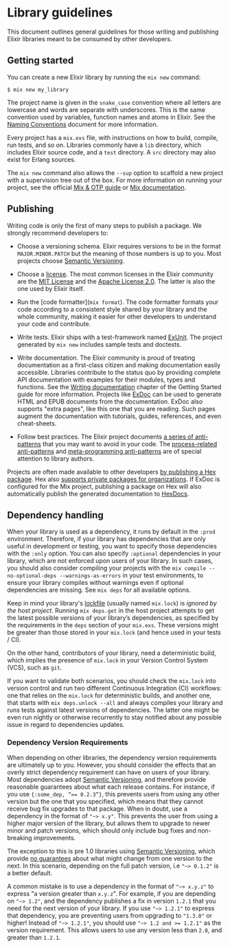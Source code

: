 # Library guidelines

This document outlines general guidelines for those writing and publishing
Elixir libraries meant to be consumed by other developers.

## Getting started

You can create a new Elixir library by running the `mix new` command:

    $ mix new my_library

The project name is given in the `snake_case` convention where all letters are lowercase and words are separate with underscores. This is the same convention used by variables, function names and atoms in Elixir. See the [Naming Conventions](naming-conventions.md) document for more information.

Every project has a `mix.exs` file, with instructions on how to build, compile, run tests, and so on. Libraries commonly have a `lib` directory, which includes Elixir source code, and a `test` directory. A `src` directory may also exist for Erlang sources.

The `mix new` command also allows the `--sup` option to scaffold a new project with a supervision tree out of the box. For more information on running your project, see the official [Mix & OTP guide](../mix-and-otp/introduction-to-mix.md) or [Mix documentation](`Mix`).

## Publishing

Writing code is only the first of many steps to publish a package. We strongly recommend developers to:

  * Choose a versioning schema. Elixir requires versions to be in the format `MAJOR.MINOR.PATCH` but the meaning of those numbers is up to you. Most projects choose [Semantic Versioning](https://semver.org/).

  * Choose a [license](https://choosealicense.com/). The most common licenses in the Elixir community are the [MIT License](https://choosealicense.com/licenses/mit/) and the [Apache License 2.0](https://choosealicense.com/licenses/apache-2.0/). The latter is also the one used by Elixir itself.

  * Run the [code formatter](`mix format`). The code formatter formats your code according to a consistent style shared by your library and the whole community, making it easier for other developers to understand your code and contribute.

  * Write tests. Elixir ships with a test-framework named [ExUnit](`ExUnit`). The project generated by `mix new` includes sample tests and doctests.

  * Write documentation. The Elixir community is proud of treating documentation as a first-class citizen and making documentation easily accessible. Libraries contribute to the status quo by providing complete API documentation with examples for their modules, types and functions. See the [Writing documentation](../getting-started/writing-documentation.md) chapter of the Getting Started guide for more information. Projects like [ExDoc](https://github.com/elixir-lang/ex_doc) can be used to generate HTML and EPUB documents from the documentation. ExDoc also supports "extra pages", like this one that you are reading. Such pages augment the documentation with tutorials, guides, references, and even cheat-sheets.

  * Follow best practices. The Elixir project documents [a series of anti-patterns](../anti-patterns/what-anti-patterns.md) that you may want to avoid in your code. The [process-related anti-patterns](../anti-patterns/process-anti-patterns.md) and [meta-programming anti-patterns](../anti-patterns/macro-anti-patterns.md) are of special attention to library authors.

Projects are often made available to other developers [by publishing a Hex package](https://hex.pm/docs/publish). Hex also [supports private packages for organizations](https://hex.pm/pricing). If ExDoc is configured for the Mix project, publishing a package on Hex will also automatically publish the generated documentation to [HexDocs](https://hexdocs.pm).

## Dependency handling

When your library is used as a dependency, it runs by default in the `:prod` environment. Therefore, if your library has dependencies that are only useful in development or testing, you want to specify those dependencies with the `:only` option. You can also specify `:optional` dependencies in your library, which are not enforced upon users of your library. In such cases, you should also consider compiling your projects with the `mix compile --no-optional-deps --warnings-as-errors` in your test environments, to ensure your library compiles without warnings even if optional dependencies are missing. See `mix deps` for all available options.

Keep in mind your library's [lockfile](`Mix.Project#module-configuration`) (usually named `mix.lock`) is _ignored by the host project_. Running `mix deps.get` in the host project attempts to get the latest possible versions of your library’s dependencies, as specified by the requirements in the `deps` section of your `mix.exs`. These versions might be greater than those stored in your `mix.lock` (and hence used in your tests / CI).

On the other hand, contributors of your library, need a deterministic build, which implies the presence of `mix.lock` in your Version Control System (VCS), such as `git`.

If you want to validate both scenarios, you should check the `mix.lock` into version control and run two different Continuous Integration (CI) workflows: one that relies on the `mix.lock` for deterministic builds, and another one, that starts with `mix deps.unlock --all` and always compiles your library and runs tests against latest versions of dependencies. The latter one might be even run nightly or otherwise recurrently to stay notified about any possible issue in regard to dependencies updates.

### Dependency Version Requirements

When depending on other libraries, the dependency version requirements are ultimately up to you. However, you should consider the effects that an overly strict dependency requirement can have on users of your library. Most dependencies adopt [Semantic Versioning](https://semver.org/), and therefore provide reasonable guarantees about what each release contains. For instance, if you use `{:some_dep, “== 0.2.3”}`, this prevents users from using any other version but the one that you specified, which means that they cannot receive bug fix upgrades to that package. When in doubt, use a dependency in the format of `"~> x.y"`. This prevents the user from using a higher major version of the library, but allows them to upgrade to newer minor and patch versions, which should only include bug fixes and non-breaking improvements.

The exception to this is pre 1.0 libraries using [Semantic Versioning](https://semver.org/), which provide [no guarantees](https://semver.org/spec/v2.0.0.html#spec-item-4) about what might change from one version to the next. In this scenario, depending on the full patch version, i.e `"~> 0.1.2"` is a better default.

A common mistake is to use a dependency in the format of `"~> x.y.z"` to express "a version greater than `x.y.z`". For example, if you are depending on `"~> 1.2"`, and the dependency publishes a fix in version `1.2.1` that you need for the next version of your library. If you use `"~> 1.2.1"` to express that dependency, you are preventing users from upgrading to `"1.3.0"` or higher! Instead of `"~> 1.2.1"`, you should use `"~> 1.2 and >= 1.2.1"` as the version requirement. This allows users to use any version less than `2.0`, and greater than `1.2.1`.
